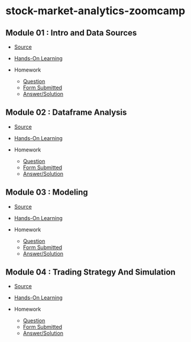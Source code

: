# stock-market-analytics-zoomcamp

## Module 01 : Intro and Data Sources

- [Source](https://github.com/DataTalksClub/stock-markets-analytics-zoomcamp/tree/main/01-intro-and-data-sources)

- [Hands-On Learning](https://github.com/garjita63/stock-market-analytics-zoomcamp/tree/main/Hands-On%20Learning)

- Homework
  - [Question](https://github.com/DataTalksClub/stock-markets-analytics-zoomcamp/blob/main/cohorts/2024/homework%201.md)
  - [Form Submitted](https://courses.datatalks.club/sma-zoomcamp-2024/homework/hw01)
  - [Answer/Solution](https://github.com/garjita63/stock-market-analytics-zoomcamp/tree/main/homework/module-1)


## Module 02 : Dataframe Analysis

- [Source](https://github.com/DataTalksClub/stock-markets-analytics-zoomcamp/tree/main/02-dataframe-analysis)

- [Hands-On Learning](https://github.com/garjita63/stock-market-analytics-zoomcamp/blob/main/Hands-On%20Learning/module-2/Module2_Colab_Working_with_the_data.ipynb)

- Homework
  - [Question](https://github.com/DataTalksClub/stock-markets-analytics-zoomcamp/blob/main/cohorts/2024/homework%202.md)
  - [Form Submitted](https://courses.datatalks.club/sma-zoomcamp-2024/homework/hw02)
  - [Answer/Solution](https://github.com/garjita63/stock-market-analytics-zoomcamp/tree/main/homework/module-2)


## Module 03 : Modeling

- [Source](https://github.com/DataTalksClub/stock-markets-analytics-zoomcamp/tree/main/03-modeling)

- [Hands-On Learning](https://github.com/garjita63/stock-market-analytics-zoomcamp/blob/main/Hands-On%20Learning/module-3/Module_3_Colab_Time_Series_Modeling.ipynb)

- Homework
  - [Question](https://github.com/DataTalksClub/stock-markets-analytics-zoomcamp/blob/main/cohorts/2024/homework%203.md)
  - [Form Submitted](https://courses.datatalks.club/sma-zoomcamp-2024/homework/hw03)
  - [Answer/Solution](https://github.com/garjita63/stock-market-analytics-zoomcamp/tree/main/homework/module-3)


## Module 04 : Trading Strategy And Simulation

- [Source](https://github.com/DataTalksClub/stock-markets-analytics-zoomcamp/tree/main/04-trading-strategy-and-simulation)

- [Hands-On Learning]()

- Homework
  - [Question](https://github.com/DataTalksClub/stock-markets-analytics-zoomcamp/blob/main/cohorts/2024/homework%204.md)
  - [Form Submitted](https://courses.datatalks.club/sma-zoomcamp-2024/homework/hw04)
  - [Answer/Solution](https://github.com/garjita63/stock-market-analytics-zoomcamp/tree/main/homework/module-4)
